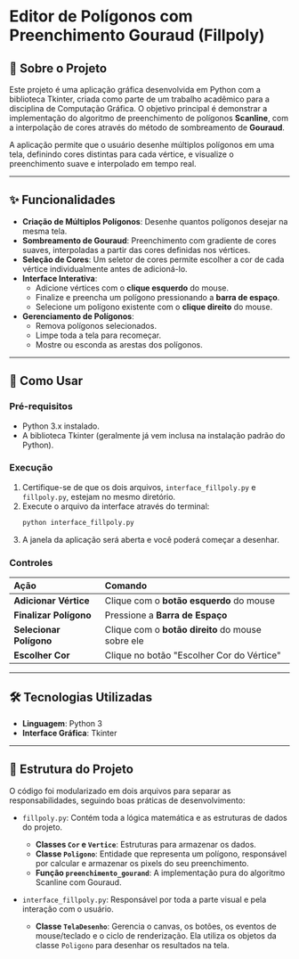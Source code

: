 # Editor de Polígonos com Preenchimento Gouraud (Fillpoly)

## 📜 Sobre o Projeto

Este projeto é uma aplicação gráfica desenvolvida em Python com a biblioteca Tkinter, criada como parte de um trabalho acadêmico para a disciplina de Computação Gráfica. O objetivo principal é demonstrar a implementação do algoritmo de preenchimento de polígonos **Scanline**, com a interpolação de cores através do método de sombreamento de **Gouraud**.

A aplicação permite que o usuário desenhe múltiplos polígonos em uma tela, definindo cores distintas para cada vértice, e visualize o preenchimento suave e interpolado em tempo real.

---

## ✨ Funcionalidades

* **Criação de Múltiplos Polígonos**: Desenhe quantos polígonos desejar na mesma tela.
* **Sombreamento de Gouraud**: Preenchimento com gradiente de cores suaves, interpoladas a partir das cores definidas nos vértices.
* **Seleção de Cores**: Um seletor de cores permite escolher a cor de cada vértice individualmente antes de adicioná-lo.
* **Interface Interativa**:
    * Adicione vértices com o **clique esquerdo** do mouse.
    * Finalize e preencha um polígono pressionando a **barra de espaço**.
    * Selecione um polígono existente com o **clique direito** do mouse.
* **Gerenciamento de Polígonos**:
    * Remova polígonos selecionados.
    * Limpe toda a tela para recomeçar.
    * Mostre ou esconda as arestas dos polígonos.

---

## 🚀 Como Usar

### Pré-requisitos

* Python 3.x instalado.
* A biblioteca Tkinter (geralmente já vem inclusa na instalação padrão do Python).

### Execução

1.  Certifique-se de que os dois arquivos, `interface_fillpoly.py` e `fillpoly.py`, estejam no mesmo diretório.
2.  Execute o arquivo da interface através do terminal:
    ```bash
    python interface_fillpoly.py
    ```
3.  A janela da aplicação será aberta e você poderá começar a desenhar.

### Controles

| Ação | Comando |
| :--- | :--- |
| **Adicionar Vértice** | Clique com o **botão esquerdo** do mouse |
| **Finalizar Polígono** | Pressione a **Barra de Espaço** |
| **Selecionar Polígono**| Clique com o **botão direito** do mouse sobre ele |
| **Escolher Cor** | Clique no botão "Escolher Cor do Vértice" |

---

## 🛠️ Tecnologias Utilizadas

* **Linguagem**: Python 3
* **Interface Gráfica**: Tkinter

---

## 📂 Estrutura do Projeto

O código foi modularizado em dois arquivos para separar as responsabilidades, seguindo boas práticas de desenvolvimento:

* `fillpoly.py`: Contém toda a lógica matemática e as estruturas de dados do projeto.
    * **Classes `Cor` e `Vertice`**: Estruturas para armazenar os dados.
    * **Classe `Poligono`**: Entidade que representa um polígono, responsável por calcular e armazenar os pixels do seu preenchimento.
    * **Função `preenchimento_gourand`**: A implementação pura do algoritmo Scanline com Gouraud.

* `interface_fillpoly.py`: Responsável por toda a parte visual e pela interação com o usuário.
    * **Classe `TelaDesenho`**: Gerencia o canvas, os botões, os eventos de mouse/teclado e o ciclo de renderização. Ela utiliza os objetos da classe `Poligono` para desenhar os resultados na tela.
